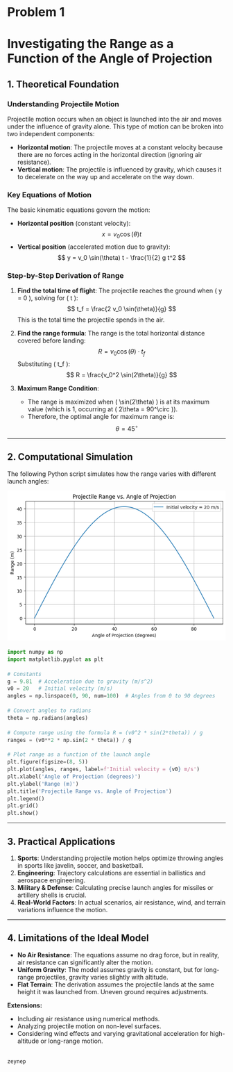 # Problem 1

# Investigating the Range as a Function of the Angle of Projection

## 1. Theoretical Foundation

### Understanding Projectile Motion
Projectile motion occurs when an object is launched into the air and moves under the influence of gravity alone. This type of motion can be broken into two independent components:
- **Horizontal motion**: The projectile moves at a constant velocity because there are no forces acting in the horizontal direction (ignoring air resistance).
- **Vertical motion**: The projectile is influenced by gravity, which causes it to decelerate on the way up and accelerate on the way down.

### Key Equations of Motion
The basic kinematic equations govern the motion:

- **Horizontal position** (constant velocity):
  $$ x = v_0 \cos(\theta) t $$
- **Vertical position** (accelerated motion due to gravity):
  $$ y = v_0 \sin(\theta) t - \frac{1}{2} g t^2 $$

### Step-by-Step Derivation of Range
1. **Find the total time of flight**:
   The projectile reaches the ground when \( y = 0 \), solving for \( t \):
   $$ t_f = \frac{2 v_0 \sin(\theta)}{g} $$
   This is the total time the projectile spends in the air.

2. **Find the range formula**:
   The range is the total horizontal distance covered before landing:
   $$ R = v_0 \cos(\theta) \cdot t_f $$
   Substituting \( t_f \):
   $$ R = \frac{v_0^2 \sin(2\theta)}{g} $$

3. **Maximum Range Condition**:
   - The range is maximized when \( \sin(2\theta) \) is at its maximum value (which is 1, occurring at \( 2\theta = 90^\circ \)).
   - Therefore, the optimal angle for maximum range is:
   $$ \theta = 45^\circ $$

---

## 2. Computational Simulation

The following Python script simulates how the range varies with different launch angles:

![alt text](image-6.png)

```python
import numpy as np
import matplotlib.pyplot as plt

# Constants
g = 9.81  # Acceleration due to gravity (m/s^2)
v0 = 20   # Initial velocity (m/s)
angles = np.linspace(0, 90, num=100)  # Angles from 0 to 90 degrees

# Convert angles to radians
theta = np.radians(angles)

# Compute range using the formula R = (v0^2 * sin(2*theta)) / g
ranges = (v0**2 * np.sin(2 * theta)) / g

# Plot range as a function of the launch angle
plt.figure(figsize=(8, 5))
plt.plot(angles, ranges, label=f'Initial velocity = {v0} m/s')
plt.xlabel('Angle of Projection (degrees)')
plt.ylabel('Range (m)')
plt.title('Projectile Range vs. Angle of Projection')
plt.legend()
plt.grid()
plt.show()
```

---

## 3. Practical Applications

1. **Sports**: Understanding projectile motion helps optimize throwing angles in sports like javelin, soccer, and basketball.
2. **Engineering**: Trajectory calculations are essential in ballistics and aerospace engineering.
3. **Military & Defense**: Calculating precise launch angles for missiles or artillery shells is crucial.
4. **Real-World Factors**: In actual scenarios, air resistance, wind, and terrain variations influence the motion.

---

## 4. Limitations of the Ideal Model

- **No Air Resistance**: The equations assume no drag force, but in reality, air resistance can significantly alter the motion.
- **Uniform Gravity**: The model assumes gravity is constant, but for long-range projectiles, gravity varies slightly with altitude.
- **Flat Terrain**: The derivation assumes the projectile lands at the same height it was launched from. Uneven ground requires adjustments.

**Extensions:**
- Including air resistance using numerical methods.
- Analyzing projectile motion on non-level surfaces.
- Considering wind effects and varying gravitational acceleration for high-altitude or long-range motion.
```

zeynep